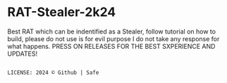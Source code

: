 # RAT-Stealer-2k24
Best RAT which can be indentified as a Stealer, follow tutorial on how to build, please do not use is for evil purpose I do not take any response for what happens. PRESS ON RELEASES FOR THE BEST SXPERIENCE AND UPDATES!




                                                                                                                                      LICENSE: 2024 © Github | Safe
